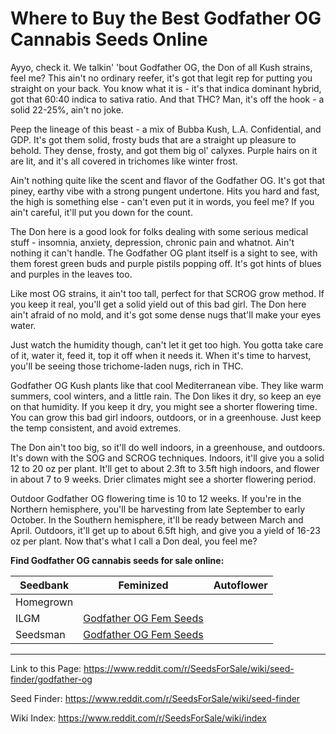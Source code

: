 # Where to Buy the Best Godfather OG Cannabis Seeds Online

Ayyo, check it. We talkin' 'bout Godfather OG, the Don of all Kush strains, feel me? This ain't no ordinary reefer, it's got that legit rep for putting you straight on your back. You know what it is - it's that indica dominant hybrid, got that 60:40 indica to sativa ratio. And that THC? Man, it's off the hook - a solid 22-25%, ain't no joke.

Peep the lineage of this beast - a mix of Bubba Kush, L.A. Confidential, and GDP. It's got them solid, frosty buds that are a straight up pleasure to behold. They dense, frosty, and got them big ol' calyxes. Purple hairs on it are lit, and it's all covered in trichomes like winter frost.

Ain't nothing quite like the scent and flavor of the Godfather OG. It's got that piney, earthy vibe with a strong pungent undertone. Hits you hard and fast, the high is something else - can't even put it in words, you feel me? If you ain't careful, it'll put you down for the count.

The Don here is a good look for folks dealing with some serious medical stuff - insomnia, anxiety, depression, chronic pain and whatnot. Ain't nothing it can't handle. The Godfather OG plant itself is a sight to see, with them forest green buds and purple pistils popping off. It's got hints of blues and purples in the leaves too.

Like most OG strains, it ain't too tall, perfect for that SCROG grow method. If you keep it real, you'll get a solid yield out of this bad girl. The Don here ain't afraid of no mold, and it's got some dense nugs that'll make your eyes water.

Just watch the humidity though, can't let it get too high. You gotta take care of it, water it, feed it, top it off when it needs it. When it's time to harvest, you'll be seeing those trichome-laden nugs, rich in THC.

Godfather OG Kush plants like that cool Mediterranean vibe. They like warm summers, cool winters, and a little rain. The Don likes it dry, so keep an eye on that humidity. If you keep it dry, you might see a shorter flowering time. You can grow this bad girl indoors, outdoors, or in a greenhouse. Just keep the temp consistent, and avoid extremes.

The Don ain't too big, so it'll do well indoors, in a greenhouse, and outdoors. It's down with the SOG and SCROG techniques. Indoors, it'll give you a solid 12 to 20 oz per plant. It'll get to about 2.3ft to 3.5ft high indoors, and flower in about 7 to 9 weeks. Drier climates might see a shorter flowering period.

Outdoor Godfather OG flowering time is 10 to 12 weeks. If you're in the Northern hemisphere, you'll be harvesting from late September to early October. In the Southern hemisphere, it'll be ready between March and April. Outdoors, it'll get up to about 6.5ft high, and give you a yield of 16-23 oz per plant. Now that's what I call a Don deal, you feel me?

**Find Godfather OG cannabis seeds for sale online:**

| Seedbank  | Feminized | Autoflower |
|-----------|-----------|------------|
| Homegrown |  |  |
| ILGM      | [Godfather OG Fem Seeds](https://ilgm.com/products/godfather-og-feminized-seeds?aff=2191) |  |
| Seedsman  | [Godfather OG Fem Seeds](https://www.seedsman.com/godfather-bomb-feminised-seeds-bomb-gfbom-fem?a_aid=56f632ea3916c) |  |

___

Link to this Page: https://www.reddit.com/r/SeedsForSale/wiki/seed-finder/godfather-og

Seed Finder: https://www.reddit.com/r/SeedsForSale/wiki/seed-finder

Wiki Index: https://www.reddit.com/r/SeedsForSale/wiki/index
